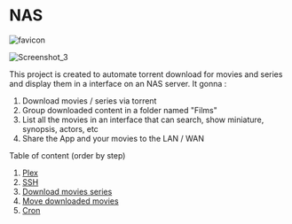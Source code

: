 # NAS
![favicon](https://github.com/Alexandre-Vernet/NAS-Download-Torrent-Plex/blob/main/favicon.ico)

![Screenshot_3](https://user-images.githubusercontent.com/72151831/209315492-d026a83a-21e6-4537-9b07-1d821c351a1e.png)


This project is created to automate torrent download for movies and series and display them in a interface on an NAS server.
It gonna : 
1. Download movies / series via torrent
2. Group downloaded content in a folder named "Films"
3. List all the movies in an interface that can search, show miniature, synopsis, actors, etc
4. Share the App and your movies to the LAN / WAN


Table of content (order by step)
1. [Plex](https://github.com/Alexandre-Vernet/NAS/wiki/Plex)
2. [SSH](https://github.com/Alexandre-Vernet/NAS/wiki/SSH)
3. [Download movies series](https://github.com/Alexandre-Vernet/NAS/wiki/Download-movies---series)
4. [Move downloaded movies](https://github.com/Alexandre-Vernet/NAS/wiki/Move-downloaded-movies)
5. [Cron](https://github.com/Alexandre-Vernet/NAS/wiki/Cron)
